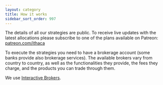 ```yaml
---
layout: category
title: How it works
sidebar_sort_order: 997
---
```


The details of all our strategies are public. To receive live updates with the latest allocations please subscribe to one of the plans available on Patreon: [patreon.com/ithaca](https://www.patreon.com/ithaca "Go to Patreon page")

To execute the strategies you need to have a brokerage account (some banks provide also brokerage services). The available brokers vary from country to country, as well as the functionalities they provide, the fees they charge, and the products you can trade through them.

We use [Interactive Brokers](https://www.interactivebrokers.com).
